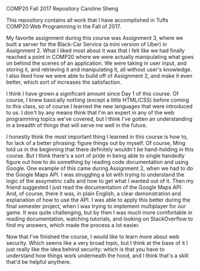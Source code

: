 COMP20 Fall 2017 Repository
Caroline Sheng


This repository contains all work that I have accomplished in Tufts COMP20:Web Programming
in the Fall of 2017. 


My favorite assignment during this course was Assignment 3, where we built a server for
the Black-Car Service (a mini version of Uber) in Assignment 2. What I liked most about it
was that I felt like we had finally reached a point in COMP20 where we were actually 
manipulating what goes on behind the scenes of an application. We were taking in user
input, and storing it, and retrieving it and manipulating it, all without user's
knowledge. I also liked how we were able to build off of Assignment 2, and make it even 
better, which sort of increases the satisfaction.


I think I have grown a significant amount since Day 1 of this course.  Of course, I
knew basically nothing (except a little HTML/CSS) before coming to this class, so of
course I learned the new languages that were introduced to us. I don't by any means
think that I'm an expert in any of the web programming topics we've covered, but I
think I've gotten an understanding in a breadth of things that will serve me well
in the future. 


I honestly think the most important thing I learned in this course is how to, for
lack of a better phrasing: figure things out by myself. Of course, Ming told us in
the beginning that there definitely wouldn't be hand-holding in this course. But
I think there's a sort of pride in being able to single handedly figure out how
to do something by reading code documentation and using Google.
One example of this came during Assignment 2, when we had to do the Google Maps API.
I was struggling a lot with trying to understand the logic of the assymetric calls
and how to get what I wanted out of it. Then my friend suggested I just read the
documentation of the Google Maps API. And, of course, there it was, in plain English,
a clear demonstration and explanation of how to use the API.
I was able to apply this better during the final semester project, when I was trying
to implement multiplayer for our game. It was quite challenging, but by then I was
much more comfortable in reading documentation, watching tutorials, and looking
on StackOverflow to find my answers, which made the process a lot easier.


Now that I've finished the course, I would like to learn more about web security.
Which seems like a very broad topic, but I think at the base of it I just really
like the idea behind security: which is that you have to understand how things
work underneath the hood, and I think that's a skill that'd be helpful anythere. 